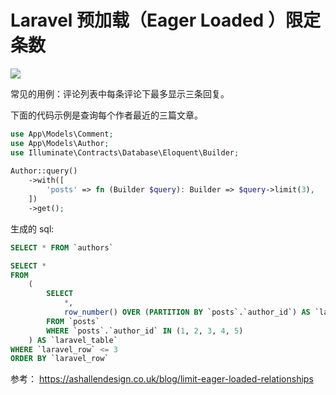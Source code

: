 # Laravel 预加载（Eager Loaded ）限定条数

![](https://hefengbao.github.io/assets/images/202409221338691.png)

常见的用例：评论列表中每条评论下最多显示三条回复。

下面的代码示例是查询每个作者最近的三篇文章。

```php
use App\Models\Comment;
use App\Models\Author;
use Illuminate\Contracts\Database\Eloquent\Builder;
 
Author::query()
    ->with([
        'posts' => fn (Builder $query): Builder => $query->limit(3),
    ])
    ->get();
```

生成的 sql:

```sql
SELECT * FROM `authors`
```

```sql
SELECT *
FROM
    (
        SELECT
            *,
            row_number() OVER (PARTITION BY `posts`.`author_id`) AS `laravel_row`
        FROM `posts`
        WHERE `posts`.`author_id` IN (1, 2, 3, 4, 5)
    ) AS `laravel_table`
WHERE `laravel_row` <= 3
ORDER BY `laravel_row`
```

参考：
https://ashallendesign.co.uk/blog/limit-eager-loaded-relationships